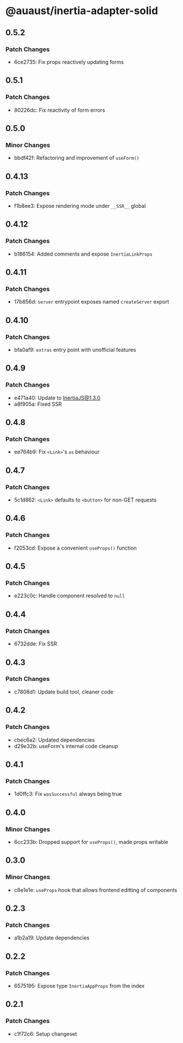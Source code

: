 # @auaust/inertia-adapter-solid

## 0.5.2

### Patch Changes

- 6ce2735: Fix props reactively updating forms

## 0.5.1

### Patch Changes

- 80226dc: Fix reactivity of form errors

## 0.5.0

### Minor Changes

- bbdf42f: Refactoring and improvement of `useForm()`

## 0.4.13

### Patch Changes

- f1b8ee3: Expose rendering mode under `__SSR__` global

## 0.4.12

### Patch Changes

- b186154: Added comments and expose `InertiaLinkProps`

## 0.4.11

### Patch Changes

- 17b856d: `server` entrypoint exposes named `createServer` export

## 0.4.10

### Patch Changes

- bfa0af9: `extras` entry point with unofficial features

## 0.4.9

### Patch Changes

- e471a40: Update to InertiaJS@1.3.0
- a8f905a: Fixed SSR

## 0.4.8

### Patch Changes

- ee764b9: Fix `<Link>`'s `as` behaviour

## 0.4.7

### Patch Changes

- 5c1d862: `<Link>` defaults to `<button>` for non-GET requests

## 0.4.6

### Patch Changes

- f2053cd: Expose a convenient `useProps()` function

## 0.4.5

### Patch Changes

- e223c0c: Handle component resolved to `null`

## 0.4.4

### Patch Changes

- 6732dde: Fix SSR

## 0.4.3

### Patch Changes

- c7808d1: Update build tool, cleaner code

## 0.4.2

### Patch Changes

- cbec6a2: Updated dependencies
- d29e32b: useForm's internal code cleanup

## 0.4.1

### Patch Changes

- 1d0ffc3: Fix `wasSuccessful` always being true

## 0.4.0

### Minor Changes

- 6cc233b: Dropped support for `useProps()`, made props writable

## 0.3.0

### Minor Changes

- c8e1e1e: `useProps` hook that allows frontend editting of components

## 0.2.3

### Patch Changes

- a1b2a19: Update dependencies

## 0.2.2

### Patch Changes

- 6575195: Expose type `InertiaAppProps` from the index

## 0.2.1

### Patch Changes

- c1f72c6: Setup changeset
